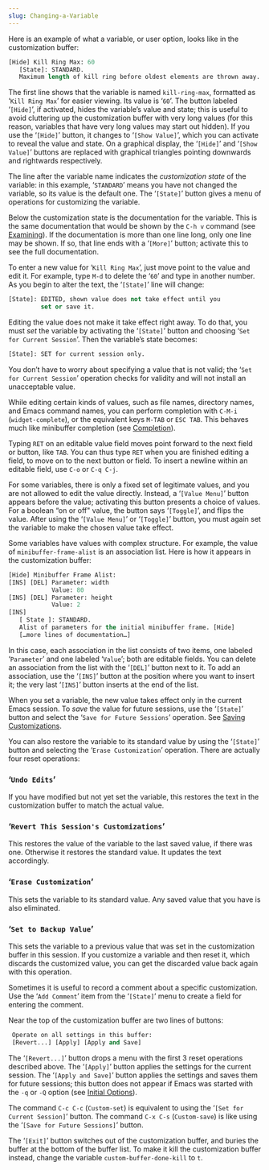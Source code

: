 ```yaml
---
slug: Changing-a-Variable
---
```


Here is an example of what a variable, or user option, looks like in the customization buffer:

```lisp
[Hide] Kill Ring Max: 60
   [State]: STANDARD.
   Maximum length of kill ring before oldest elements are thrown away.
```

The first line shows that the variable is named `kill-ring-max`, formatted as ‘`Kill Ring Max`’ for easier viewing. Its value is ‘`60`’. The button labeled ‘`[Hide]`’, if activated, hides the variable’s value and state; this is useful to avoid cluttering up the customization buffer with very long values (for this reason, variables that have very long values may start out hidden). If you use the ‘`[Hide]`’ button, it changes to ‘`[Show Value]`’, which you can activate to reveal the value and state. On a graphical display, the ‘`[Hide]`’ and ‘`[Show Value]`’ buttons are replaced with graphical triangles pointing downwards and rightwards respectively.

The line after the variable name indicates the *customization state* of the variable: in this example, ‘`STANDARD`’ means you have not changed the variable, so its value is the default one. The ‘`[State]`’ button gives a menu of operations for customizing the variable.

Below the customization state is the documentation for the variable. This is the same documentation that would be shown by the `C-h v` command (see [Examining](/docs/emacs/Examining)). If the documentation is more than one line long, only one line may be shown. If so, that line ends with a ‘`[More]`’ button; activate this to see the full documentation.

To enter a new value for ‘`Kill Ring Max`’, just move point to the value and edit it. For example, type `M-d` to delete the ‘`60`’ and type in another number. As you begin to alter the text, the ‘`[State]`’ line will change:

```lisp
[State]: EDITED, shown value does not take effect until you
         set or save it.
```

Editing the value does not make it take effect right away. To do that, you must *set* the variable by activating the ‘`[State]`’ button and choosing ‘`Set for Current Session`’. Then the variable’s state becomes:

```lisp
[State]: SET for current session only.
```

You don’t have to worry about specifying a value that is not valid; the ‘`Set for Current Session`’ operation checks for validity and will not install an unacceptable value.

While editing certain kinds of values, such as file names, directory names, and Emacs command names, you can perform completion with `C-M-i` (`widget-complete`), or the equivalent keys `M-TAB` or `ESC TAB`. This behaves much like minibuffer completion (see [Completion](/docs/emacs/Completion)).

Typing `RET` on an editable value field moves point forward to the next field or button, like `TAB`. You can thus type `RET` when you are finished editing a field, to move on to the next button or field. To insert a newline within an editable field, use `C-o` or `C-q C-j`.

For some variables, there is only a fixed set of legitimate values, and you are not allowed to edit the value directly. Instead, a ‘`[Value Menu]`’ button appears before the value; activating this button presents a choice of values. For a boolean “on or off" value, the button says ‘`[Toggle]`’, and flips the value. After using the ‘`[Value Menu]`’ or ‘`[Toggle]`’ button, you must again set the variable to make the chosen value take effect.

Some variables have values with complex structure. For example, the value of `minibuffer-frame-alist` is an association list. Here is how it appears in the customization buffer:

```lisp
[Hide] Minibuffer Frame Alist:
[INS] [DEL] Parameter: width
            Value: 80
[INS] [DEL] Parameter: height
            Value: 2
[INS]
   [ State ]: STANDARD.
   Alist of parameters for the initial minibuffer frame. [Hide]
   […more lines of documentation…]
```

In this case, each association in the list consists of two items, one labeled ‘`Parameter`’ and one labeled ‘`Value`’; both are editable fields. You can delete an association from the list with the ‘`[DEL]`’ button next to it. To add an association, use the ‘`[INS]`’ button at the position where you want to insert it; the very last ‘`[INS]`’ button inserts at the end of the list.

When you set a variable, the new value takes effect only in the current Emacs session. To *save* the value for future sessions, use the ‘`[State]`’ button and select the ‘`Save for Future Sessions`’ operation. See [Saving Customizations](/docs/emacs/Saving-Customizations).

You can also restore the variable to its standard value by using the ‘`[State]`’ button and selecting the ‘`Erase Customization`’ operation. There are actually four reset operations:

### ‘`Undo Edits`’

If you have modified but not yet set the variable, this restores the text in the customization buffer to match the actual value.

### ‘`Revert This Session's Customizations`’

This restores the value of the variable to the last saved value, if there was one. Otherwise it restores the standard value. It updates the text accordingly.

### ‘`Erase Customization`’

This sets the variable to its standard value. Any saved value that you have is also eliminated.

### ‘`Set to Backup Value`’

This sets the variable to a previous value that was set in the customization buffer in this session. If you customize a variable and then reset it, which discards the customized value, you can get the discarded value back again with this operation.

Sometimes it is useful to record a comment about a specific customization. Use the ‘`Add Comment`’ item from the ‘`[State]`’ menu to create a field for entering the comment.

Near the top of the customization buffer are two lines of buttons:

```lisp
 Operate on all settings in this buffer:
 [Revert...] [Apply] [Apply and Save]
```

The ‘`[Revert...]`’ button drops a menu with the first 3 reset operations described above. The ‘`[Apply]`’ button applies the settings for the current session. The ‘`[Apply and Save]`’ button applies the settings and saves them for future sessions; this button does not appear if Emacs was started with the `-q` or `-Q` option (see [Initial Options](/docs/emacs/Initial-Options)).

The command `C-c C-c` (`Custom-set`) is equivalent to using the ‘`[Set for Current Session]`’ button. The command `C-x C-s` (`Custom-save`) is like using the ‘`[Save for Future Sessions]`’ button.

The ‘`[Exit]`’ button switches out of the customization buffer, and buries the buffer at the bottom of the buffer list. To make it kill the customization buffer instead, change the variable `custom-buffer-done-kill` to `t`.
